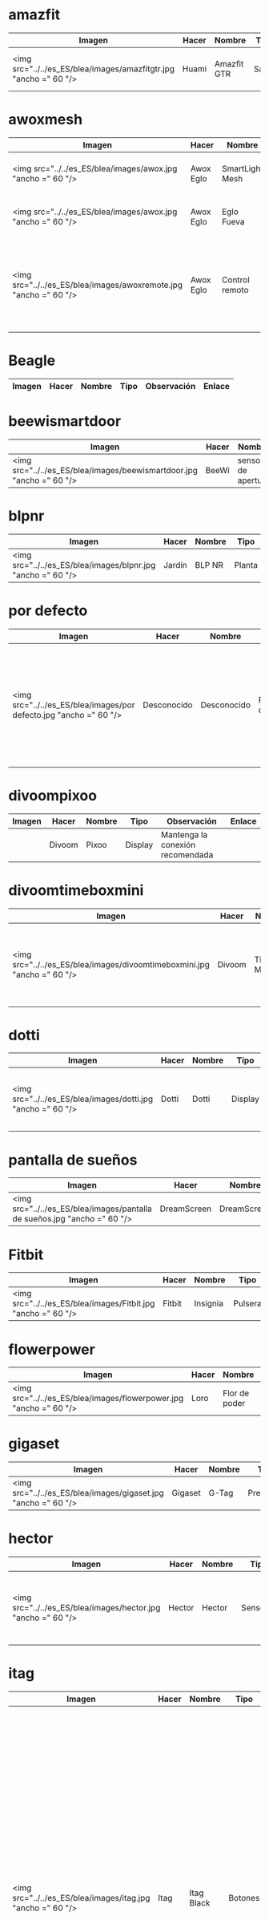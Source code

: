 
# amazfit
|Imagen|Hacer|Nombre|Tipo|Observación|Enlace|
|---|---|---|---|---|---|
|<img src="../../es_ES/blea/images/amazfitgtr.jpg "ancho =" 60 "/>|Huami|Amazfit GTR|Salud|Solo presencia por el momento||

# awoxmesh
|Imagen|Hacer|Nombre|Tipo|Observación|Enlace|
|---|---|---|---|---|---|
|<img src="../../es_ES/blea/images/awox.jpg "ancho =" 60 "/>|Awox Eglo|SmartLight Mesh|Luces|Compatible con tecnología Awox Mesh.||
|<img src="../../es_ES/blea/images/awox.jpg "ancho =" 60 "/>|Awox Eglo|Eglo Fueva|Luces|Compatible con tecnología Awox Mesh.||
|<img src="../../es_ES/blea/images/awoxremote.jpg "ancho =" 60 "/>|Awox Eglo|Control remoto|Luces|Compatible con tecnología Awox Mesh. Debe activar el modo bluetooth para usar los comandos.||

# Beagle
|Imagen|Hacer|Nombre|Tipo|Observación|Enlace|
|---|---|---|---|---|---|

# beewismartdoor
|Imagen|Hacer|Nombre|Tipo|Observación|Enlace|
|---|---|---|---|---|---|
|<img src="../../es_ES/blea/images/beewismartdoor.jpg "ancho =" 60 "/>|BeeWi|sensor de apertura|Sensores|Sensores de apertura de puerta||

# blpnr
|Imagen|Hacer|Nombre|Tipo|Observación|Enlace|
|---|---|---|---|---|---|
|<img src="../../es_ES/blea/images/blpnr.jpg "ancho =" 60 "/>|Jardín|BLP NR|Planta|||

# por defecto
|Imagen|Hacer|Nombre|Tipo|Observación|Enlace|
|---|---|---|---|---|---|
|<img src="../../es_ES/blea/images/por defecto.jpg "ancho =" 60 "/>|Desconocido|Desconocido|Por defecto|Solo para equipos que aún no se han agregado en el complemento, para tener al menos la presencia y rssi, así como los datos sin procesar||

# divoompixoo
|Imagen|Hacer|Nombre|Tipo|Observación|Enlace|
|---|---|---|---|---|---|
||Divoom|Pixoo|Display|Mantenga la conexión recomendada||

# divoomtimeboxmini
|Imagen|Hacer|Nombre|Tipo|Observación|Enlace|
|---|---|---|---|---|---|
|<img src="../../es_ES/blea/images/divoomtimeboxmini.jpg "ancho =" 60 "/>|Divoom|TimeBox Mini|Display|La función mantiene la conexión obligatoria para no tener el logotipo de bluetooth||

# dotti
|Imagen|Hacer|Nombre|Tipo|Observación|Enlace|
|---|---|---|---|---|---|
|<img src="../../es_ES/blea/images/dotti.jpg "ancho =" 60 "/>|Dotti|Dotti|Display|Funcionará mucho mejor con la opción de mantener la conexión||

# pantalla de sueños
|Imagen|Hacer|Nombre|Tipo|Observación|Enlace|
|---|---|---|---|---|---|
|<img src="../../es_ES/blea/images/pantalla de sueños.jpg "ancho =" 60 "/>|DreamScreen|DreamScreen|Luces|||

# Fitbit
|Imagen|Hacer|Nombre|Tipo|Observación|Enlace|
|---|---|---|---|---|---|
|<img src="../../es_ES/blea/images/Fitbit.jpg "ancho =" 60 "/>|Fitbit|Insignia|Pulsera|Solo por presencia||

# flowerpower
|Imagen|Hacer|Nombre|Tipo|Observación|Enlace|
|---|---|---|---|---|---|
|<img src="../../es_ES/blea/images/flowerpower.jpg "ancho =" 60 "/>|Loro|Flor de poder|Sensores|Sensores de planta||

# gigaset
|Imagen|Hacer|Nombre|Tipo|Observación|Enlace|
|---|---|---|---|---|---|
|<img src="../../es_ES/blea/images/gigaset.jpg "ancho =" 60 "/>|Gigaset|G-Tag|Presencia|Solo por presencia||

# hector
|Imagen|Hacer|Nombre|Tipo|Observación|Enlace|
|---|---|---|---|---|---|
|<img src="../../es_ES/blea/images/hector.jpg "ancho =" 60 "/>|Hector|Hector|Sensores|No debe permanecer conectado permanentemente a su teléfono si desea interactuar en Jeedom||

# itag
|Imagen|Hacer|Nombre|Tipo|Observación|Enlace|
|---|---|---|---|---|---|
|<img src="../../es_ES/blea/images/itag.jpg "ancho =" 60 "/>|Itag|Itag Black|Botones|Atención para que el botón funcione, verifique mantener la conexión, desde ese momento la conexión se mantiene y el botón ya no es visible desde otras antenas. La conexión se realiza tan pronto como el botón es visible dentro de los 20 segundos (esto se confirma al detener el parpadeo) y solo en la antena elegida en la transmisión (en este caso, obviamente es necesario elegir lo mismo en recepción y transmisión)||
|<img src="../../es_ES/blea/images/itag.jpg "ancho =" 60 "/>|Itag|Itag White|Botones|Atención para que el botón funcione, verifique mantener la conexión, desde ese momento la conexión se mantiene y el botón ya no es visible desde otras antenas. La conexión se realiza tan pronto como el botón es visible dentro de los 20 segundos (esto se confirma al detener el parpadeo) y solo en la antena elegida en la transmisión (en este caso, obviamente es necesario elegir lo mismo en recepción y transmisión)||
|<img src="../../es_ES/blea/images/itag.jpg "ancho =" 60 "/>|Itag|Itag Rose|Botones|Atención para que el botón funcione, verifique mantener la conexión, desde ese momento la conexión se mantiene y el botón ya no es visible desde otras antenas. La conexión se realiza tan pronto como el botón es visible dentro de los 20 segundos (esto se confirma al detener el parpadeo) y solo en la antena elegida en la transmisión (en este caso, obviamente es necesario elegir lo mismo en recepción y transmisión)||
|<img src="../../es_ES/blea/images/itag.jpg "ancho =" 60 "/>|Itag|Itag Green|Botones|Atención para que el botón funcione, verifique mantener la conexión, desde ese momento la conexión se mantiene y el botón ya no es visible desde otras antenas. La conexión se realiza tan pronto como el botón es visible dentro de los 20 segundos (esto se confirma al detener el parpadeo) y solo en la antena elegida en la transmisión (en este caso, obviamente es necesario elegir lo mismo en recepción y transmisión)||
|<img src="../../es_ES/blea/images/itag.jpg "ancho =" 60 "/>|Itag|Itag Blue|Botones|Atención para que el botón funcione, verifique mantener la conexión, desde ese momento la conexión se mantiene y el botón ya no es visible desde otras antenas. La conexión se realiza tan pronto como el botón es visible dentro de los 20 segundos (esto se confirma al detener el parpadeo) y solo en la antena elegida en la transmisión (en este caso, obviamente es necesario elegir lo mismo en recepción y transmisión)||

# jinlin
|Imagen|Hacer|Nombre|Tipo|Observación|Enlace|
|---|---|---|---|---|---|
|<img src="../../es_ES/blea/images/jinlin.jpg "ancho =" 60 "/>|Lyl Smart|Jinlin|Iluminación|Solo por presencia (el resto vendrá)||

# kst1
|Imagen|Hacer|Nombre|Tipo|Observación|Enlace|
|---|---|---|---|---|---|
|<img src="../../es_ES/blea/images/kst1.jpg "ancho =" 60 "/>|Koogeek|Kst1|Salud|||

# Logiswitch
|Imagen|Hacer|Nombre|Tipo|Observación|Enlace|
|---|---|---|---|---|---|
|<img src="../../es_ES/blea/images/Logiswitch.jpg "ancho =" 60 "/>|Logitech|Logitech Pop rojo|Botones|No debe estar conectado a otro dispositivo||
|<img src="../../es_ES/blea/images/Logiswitch.jpg "ancho =" 60 "/>|Logitech|Logitech Pop blanco|Botones|No debe estar conectado a otro dispositivo||
|<img src="../../es_ES/blea/images/Logiswitch.jpg "ancho =" 60 "/>|Logitech|Logitech Pop verde|Botones|No debe estar conectado a otro dispositivo||
|<img src="../../es_ES/blea/images/Logiswitch.jpg "ancho =" 60 "/>|Logitech|Logitech Pop gris|Botones|No debe estar conectado a otro dispositivo||

# lywsd02
|Imagen|Hacer|Nombre|Tipo|Observación|Enlace|
|---|---|---|---|---|---|
|<img src="../../es_ES/blea/images/lywsd02.jpg "ancho =" 60 "/>|Xiaomi|Temperatura Humedad|Sensores|Sensores de temperatura y humedad con pantalla (Lywsd02)||

# meyerdom
|Imagen|Hacer|Nombre|Tipo|Observación|Enlace|
|---|---|---|---|---|---|
|<img src="../../es_ES/blea/images/meyerdom2analog.jpg "ancho =" 60 "/>|MeyerDom|2 analógico|Contactores|2 analógico||
|<img src="../../es_ES/blea/images/meyerdom4contacts.jpg "ancho =" 60 "/>|MeyerDom|4 contactores|Contactores|4 contactores||
|<img src="../../es_ES/blea/images/meyerdomcontactvocal.jpg "ancho =" 60 "/>|MeyerDom|Contacto de voz|Contactores|Contactor de voz||

# meyerdom4contacts
|Imagen|Hacer|Nombre|Tipo|Observación|Enlace|
|---|---|---|---|---|---|
|<img src="../../es_ES/blea/images/meyerdom4contacts.jpg "ancho =" 60 "/>|MeyerDom|4 contactores|Contactores|4 contactores y 2 analógicos||

# miband
|Imagen|Hacer|Nombre|Tipo|Observación|Enlace|
|---|---|---|---|---|---|
|<img src="../../es_ES/blea/images/miband1.jpg "ancho =" 60 "/>|Xiaomi|Miband|Salud|Según firmwares puede que ya no funcione. Atención si la pulsera está conectada a su teléfono inteligente, es más visible en bluetooth||
|<img src="../../es_ES/blea/images/miband1s.jpg "ancho =" 60 "/>|Xiaomi|Miband1s|Salud|Según firmwares puede que ya no funcione. Atención si la pulsera está conectada a su teléfono inteligente, es más visible en bluetooth||
|<img src="../../es_ES/blea/images/miband2.jpg "ancho =" 60 "/>|Xiaomi|Miband2|Salud|Según firmwares puede que ya no funcione. Atención si la pulsera está conectada a su teléfono inteligente, es más visible en bluetooth||
|<img src="../../es_ES/blea/images/miband3.jpg "ancho =" 60 "/>|Xiaomi|Miband 3|Salud|Solo presencia por el momento||
|<img src="../../es_ES/blea/images/miband4.jpg "ancho =" 60 "/>|Xiaomi|Miband 4|Salud|Solo presencia por el momento||
|<img src="../../es_ES/blea/images/mibandcolor.jpg "ancho =" 60 "/>|Xiaomi|Miband (con color led)|Salud|Según firmwares puede que ya no funcione. Atención si la pulsera está conectada a su teléfono inteligente, es más visible en bluetooth||

# miflora
|Imagen|Hacer|Nombre|Tipo|Observación|Enlace|
|---|---|---|---|---|---|
|<img src="../../es_ES/blea/images/miflora.jpg "ancho =" 60 "/>|Xiaomi|Miflora|Sensores|Sensores de planta||

# miscal
|Imagen|Hacer|Nombre|Tipo|Observación|Enlace|
|---|---|---|---|---|---|
|<img src="../../es_ES/blea/images/miscal.jpg "ancho =" 60 "/>|Xiaomi|MiEscala|Escala|Gestión completa del perfil||
|<img src="../../es_ES/blea/images/miscal.jpg "ancho =" 60 "/>|Xiaomi|MiEscala 2019|Escala|Gestión completa del perfil||

# miscal2
|Imagen|Hacer|Nombre|Tipo|Observación|Enlace|
|---|---|---|---|---|---|
|<img src="../../es_ES/blea/images/miscal2.jpg "ancho =" 60 "/>|Xiaomi|MiEscala V2|Escala|Gestión completa del perfil||

# myfox
|Imagen|Hacer|Nombre|Tipo|Observación|Enlace|
|---|---|---|---|---|---|
|<img src="../../es_ES/blea/images/myfox.jpg "ancho =" 60 "/>|Myfox|Insignia|Presencia|Solo por presencia||

# niu
|Imagen|Hacer|Nombre|Tipo|Observación|Enlace|
|---|---|---|---|---|---|
|<img src="../../es_ES/blea/images/niu.jpg "ancho =" 60 "/>|Mediodía|Niu Wazabi|Botones|Disponible en varios colores.||
|<img src="../../es_ES/blea/images/niu.jpg "ancho =" 60 "/>|Mediodía|Niu Gray|Botones|Disponible en varios colores.||
|<img src="../../es_ES/blea/images/niu.jpg "ancho =" 60 "/>|Mediodía|Laguna Niu|Botones|Disponible en varios colores.||
|<img src="../../es_ES/blea/images/niu.jpg "ancho =" 60 "/>|Mediodía|Niu Softberry|Botones|Disponible en varios colores.||
|<img src="../../es_ES/blea/images/niu.jpg "ancho =" 60 "/>|Mediodía|Niu Techblue|Botones|Disponible en varios colores.||
|<img src="../../es_ES/blea/images/niu.jpg "ancho =" 60 "/>|Mediodía|Niu White|Botones|Disponible en varios colores.||

# noke
|Imagen|Hacer|Nombre|Tipo|Observación|Enlace|
|---|---|---|---|---|---|
|<img src="../../es_ES/blea/images/noke.jpg "ancho =" 60 "/>|Noke|Noke|Candado|Visible solo al presionar el botón (puede operar a través de un marco para recuperar la clave) pero no se hará porque es ilegal||

# Nuez
|Imagen|Hacer|Nombre|Tipo|Observación|Enlace|
|---|---|---|---|---|---|
|<img src="../../es_ES/blea/images/Nuez.jpg "ancho =" 60 "/>|Nuez|Nuez|Presencia|Solo por presencia||
|<img src="../../es_ES/blea/images/Nuez.jpg "ancho =" 60 "/>|Nuez|Tuerca Mini Azul|Presencia|||

# loro
|Imagen|Hacer|Nombre|Tipo|Observación|Enlace|
|---|---|---|---|---|---|
|<img src="../../es_ES/blea/images/loro.jpg "ancho =" 60 "/>|Loro|Loro Pot|Sensores|Sensores de planta||

# bombilla
|Imagen|Hacer|Nombre|Tipo|Observación|Enlace|
|---|---|---|---|---|---|
||Playbulb|Esfera|Luces|Alcance caprichoso, que puede justificar un procesamiento de acciones un poco largo. Se puede detectar en lugar de otra bombilla de reproducción si es el caso de cambio en el menú desplegable||

# ropot
|Imagen|Hacer|Nombre|Tipo|Observación|Enlace|
|---|---|---|---|---|---|
|<img src="../../es_ES/blea/images/ropot.jpg "ancho =" 60 "/>|Xiaomi|Miflora|Sensores|Sensores de planta||

# ruuvi
|Imagen|Hacer|Nombre|Tipo|Observación|Enlace|
|---|---|---|---|---|---|
|<img src="../../es_ES/blea/images/ruuvi.jpg "ancho =" 60 "/>|Ruuvi|Ruuvi|Baliza|Sensores de baliza||

# enchufe inteligente
|Imagen|Hacer|Nombre|Tipo|Observación|Enlace|
|---|---|---|---|---|---|
|<img src="../../es_ES/blea/images/enchufe inteligente.jpg "ancho =" 60 "/>|Awox|Smartplug|Tomado|||

# tb05
|Imagen|Hacer|Nombre|Tipo|Observación|Enlace|
|---|---|---|---|---|---|
|<img src="../../es_ES/blea/images/tb05.jpg "ancho =" 60 "/>|E-Broadcast|Tb05|Difusor|Se recomienda utilizar la opción de mantener la conexión. Obligatorio experimentar experimentalmente con acceso directo al color.||

# ticatag
|Imagen|Hacer|Nombre|Tipo|Observación|Enlace|
|---|---|---|---|---|---|
|<img src="../../es_ES/blea/images/ticatag.jpg "ancho =" 60 "/>|Tibe|Ticatag|Botones|El lanzamiento se envía incluso después de presionar una vez o presionar dos veces||

# Azulejo
|Imagen|Hacer|Nombre|Tipo|Observación|Enlace|
|---|---|---|---|---|---|
|<img src="../../es_ES/blea/images/Azulejo.jpg "ancho =" 60 "/>|Azulejo|Azulejo|Presencia|Solo por presencia||

# Wistiki
|Imagen|Hacer|Nombre|Tipo|Observación|Enlace|
|---|---|---|---|---|---|
|<img src="../../es_ES/blea/images/Wistiki.jpg "ancho =" 60 "/>|Wistiki|Wistiki|Presencia|Solo por presencia||

# xiaomiht
|Imagen|Hacer|Nombre|Tipo|Observación|Enlace|
|---|---|---|---|---|---|
|<img src="../../es_ES/blea/images/xiaomiht.jpg "ancho =" 60 "/>|Xiaomi|Temperatura Humedad|Sensores|Sensores de temperatura y humedad con pantalla||
|<img src="../../es_ES/blea/images/xiaomiht.jpg "ancho =" 60 "/>|Xiaomi|Temperatura Humedad Cleargrass|Micromódulo|Sensores de temperatura y humedad con pantalla de tinta electrónica||

# yeelight
|Imagen|Hacer|Nombre|Tipo|Observación|Enlace|
|---|---|---|---|---|---|
|<img src="../../es_ES/blea/images/yeelight_bed.jpg "ancho =" 60 "/>|Yeelight|Cama|Luces|Debe confirmar el emparejamiento presionando el botón. Si está apagado, enciéndalo antes de elegir un color||


Esta lista se basa en los comentarios de los usuarios, por lo que el equipo de Jeedom no puede garantizar que todos los módulos de esta lista sean 100% funcionales.
